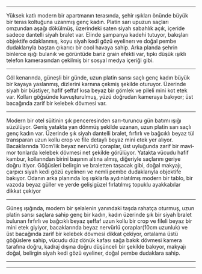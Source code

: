___
Yüksek katlı modern bir apartmanın terasında, şehir ışıkları önünde büyük bir teras koltuğuna uzanmış genç kadın. Platin sarı upuzun saçları omzundan aşağı dökülmüş, üzerindeki saten siyah sabahlık açık, içeride sadece dantelli siyah bralet var. Elinde şampanya kadehi tutuyor, bakışları objektife odaklanmış, koyu siyah kedi gözü eyelinerı ve doğal pembe dudaklarıyla baştan çıkarıcı bir cool havaya sahip. Arka planda şehrin binlerce ışığı bulanık ve görüntüde bariz grain efekti var, tıpkı düşük ışıklı telefon kamerasından çekilmiş bir sosyal medya içeriği gibi.
___
Göl kenarında, güneşli bir günde, uzun platin sarısı saçlı genç kadın büyük bir kayaya yaslanmış, dizlerini karnına çekmiş şekilde oturuyor. Üzerinde siyah bir büstiyer, hafif şeffaf kısa beyaz bir gömlek ve pileli mini kot etek var. Kolları göğsünde kavuşturulmuş, yüzü doğrudan kameraya bakıyor; üst bacağında zarif bir kelebek dövmesi var.
___
Modern bir otel süitinin şık penceresinden sarı-turuncu gün batımı ışığı süzülüyor. Geniş yatakta yan dönmüş şekilde uzanan, uzun platin sarı saçlı genç kadın var. Üzerinde şık siyah dantelli bralet, fırfırlı ve bağcıklı beyaz tül transparan uzun kollu crop ve file detaylı beyaz mini etek yer alıyor. Bacaklarında 10cm’lik beyaz nervürlü çoraplar, üst uyluğunda zarif bir mavi-mor tonlarda kelebek dövmesi net şekilde görülüyor. Yatakta vücudu hafif kambur, kollarından birini başının altına almış, diğeriyle saçlarını geriye doğru itiyor. Göğüsleri belirgin ve braletten taşacak gibi, doğal makyajı, çarpıcı siyah kedi gözü eyelinerı ve nemli pembe dudaklarıyla objektife bakıyor. Odanın arka planında loş ışıklarla aydınlatılmış modern bir tablo, bir vazoda beyaz güller ve yerde gelişigüzel fırlatılmış topuklu ayakkabılar dikkat çekiyor
___
Güneş ışığında, modern bir şelalenin yanındaki taşda rahatça oturmuş, uzun platin sarısı saçlara sahip genç bir kadın, kadın üzerinde şık bir siyah bralet bulunan fırfırlı ve bağcıklı beyaz şeffaf uzun kollu bir crop ve fileli beyaz bir mini etek giyiyor, bacaklarında beyaz nervürlü çoraplar(10cm uzunluk) ve üst bacağında zarif bir kelebek dövmesi dikkat çekiyor, ortalama üstü göğüslere sahip, vücudu düz dönük kafası sağa bakık dövmesi kamera tarafına doğru, kadraj dışına doğru düşünceli bir şekilde bakıyor, makyajı doğal, belirgin siyah kedi gözü eyeliner, doğal pembe dudaklara sahip.
___
___
